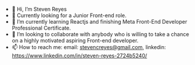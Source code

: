 - 👋 Hi, I’m Steven Reyes
- 👀 Currently looking for a Junior Front-end role.
- 🌱 I’m currently learning Reactjs and finishing Meta Front-End Developer Professional Certificate.
- 💞️ I’m looking to collaborate with anybody who is willing to take a chance on a highly motivated aspiring Front-end developer.
- 📫 How to reach me: email: stevencreyes@gmail.com, linkedin: https://www.linkedin.com/in/steven-reyes-2724b5240/

<!---
rscr/rscr is a ✨ special ✨ repository because its `README.md` (this file) appears on your GitHub profile.
You can click the Preview link to take a look at your changes.
--->
